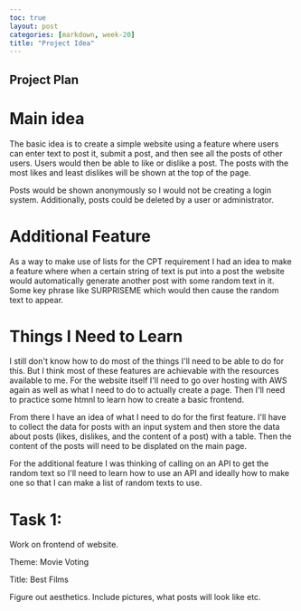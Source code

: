 ```yaml
---
toc: true
layout: post
categories: [markdown, week-20]
title: "Project Idea"
---
```


## Project Plan

# Main idea

The basic idea is to create a simple website using a feature where users can enter text to post it, submit a post, and then see all the posts of other users. Users would then be able to like or dislike a post. The posts with the most likes and least dislikes will be shown at the top of the page.

Posts would be shown anonymously so I would not be creating a login system. Additionally, posts could be deleted by a user or administrator.

# Additional Feature

As a way to make use of lists for the CPT requirement I had an idea to make a feature where when a certain string of text is put into a post the website would automatically generate another post with some random text in it. Some key phrase like SURPRISEME which would then cause the random text to appear.

# Things I Need to Learn

I still don't know how to do most of the things I'll need to be able to do for this. But I think most of these features are achievable with the resources available to me. For the website itself I'll need to go over hosting with AWS again as well as what I need to do to actually create a page. Then I'll need to practice some htmnl to learn how to create a basic frontend.

From there I have an idea of what I need to do for the first feature. I'll have to collect the data for posts with an input system and then store the data about posts (likes, dislikes, and the content of a post) with a table. Then the content of the posts will need to be displated on the main page.

For the additional feature I was thinking of calling on an API to get the random text so I'll need to learn how to use an API and ideally how to make one so that I can make a list of random texts to use.

# Task 1:

Work on frontend of website.

Theme: Movie Voting

Title: Best Films

Figure out aesthetics. Include pictures, what posts will look like etc.